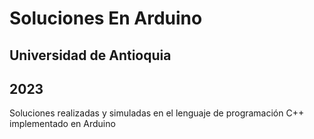 # Soluciones En Arduino
## Universidad de Antioquia
## 2023

Soluciones realizadas y simuladas en el lenguaje de programación C++ implementado en Arduino
